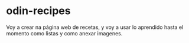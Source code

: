 # odin-recipes

Voy a crear na página web de recetas, y voy a usar lo aprendido hasta el momento como listas y como anexar imagenes.